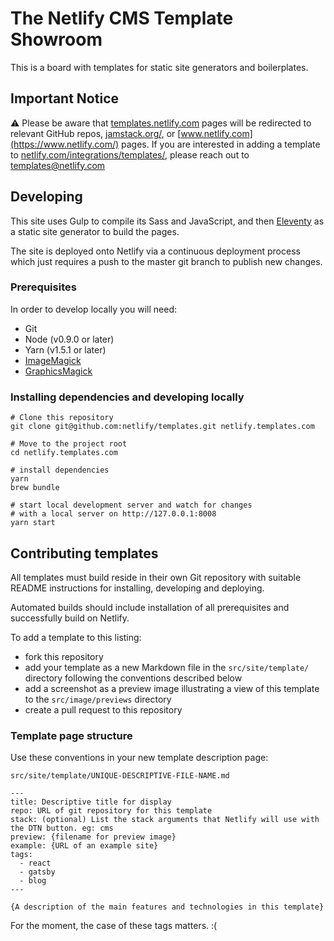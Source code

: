 # The Netlify CMS Template Showroom

This is a board with templates for static site generators and
boilerplates.

## Important Notice

:warning: Please be aware that [templates.netlify.com](https://templates.netlify.com/) pages will be redirected to relevant GitHub repos, [jamstack.org/](https://www.jamstack.org/), or [www.netlify.com](https://www.netlify.com/) pages. If you are interested in adding a template to [netlify.com/integrations/templates/](https://www.netlify.com/integrations/templates/), please reach out to templates@netlify.com




## Developing

This site uses Gulp to compile its Sass and JavaScript, and then [Eleventy](https://11ty.io) as a static site generator to build the pages.

The site is deployed onto Netlify via a continuous deployment process which just requires a push to the master git branch to publish new changes.


### Prerequisites

In order to develop locally you will need:

- Git
- Node (v0.9.0 or later)
- Yarn (v1.5.1 or later)
- [ImageMagick](http://www.imagemagick.org/script/index.php)
- [GraphicsMagick](http://www.graphicsmagick.org/README.html)


### Installing dependencies and developing locally

```
# Clone this repository
git clone git@github.com:netlify/templates.git netlify.templates.com

# Move to the project root
cd netlify.templates.com

# install dependencies
yarn
brew bundle

# start local development server and watch for changes
# with a local server on http://127.0.0.1:8008
yarn start

```



## Contributing templates

All templates must build reside in their own Git repository with suitable README instructions for installing, developing and deploying.

Automated builds should include installation of all prerequisites and successfully build on Netlify.

To add a template to this listing:

- fork this repository
- add your template as a new Markdown file in the `src/site/template/` directory following the conventions described below
- add a screenshot as a preview image illustrating a view of this template to the `src/image/previews` directory
- create a pull request to this repository

### Template page structure

Use these conventions in your new template description page:

`src/site/template/UNIQUE-DESCRIPTIVE-FILE-NAME.md`

```
---
title: Descriptive title for display
repo: URL of git repository for this template
stack: (optional) List the stack arguments that Netlify will use with the DTN button. eg: cms
preview: {filename for preview image}
example: {URL of an example site}
tags:
  - react
  - gatsby
  - blog
---

{A description of the main features and technologies in this template}
```

For the moment, the case of these tags matters. :(
  

